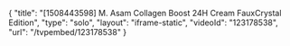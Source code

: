 {
    "title": "[1508443598] M. Asam Collagen Boost 24H Cream FauxCrystal Edition",
    "type": "solo",
    "layout": "iframe-static",
    "videoId": "123178538",
    "url": "\/tvpembed\/123178538"
}